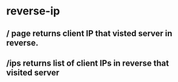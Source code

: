 # reverse-ip

## / page returns client IP that visted server in reverse.
## /ips returns list of client IPs in reverse that visited server
